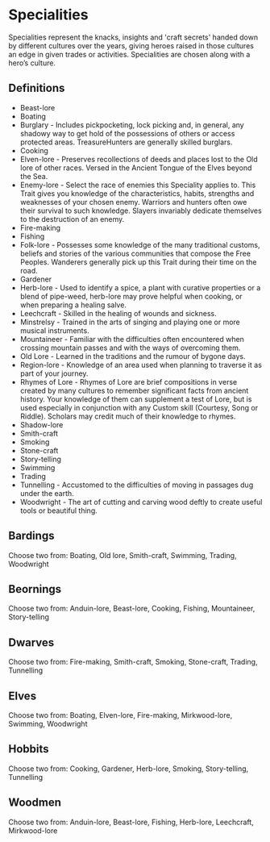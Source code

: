 # Specialities

Specialities represent the knacks, insights and 'craft secrets' handed down by different cultures over the years, giving heroes raised in those cultures an edge in given trades or activities.  Specialities are chosen along with a hero’s culture.

## Definitions

* Beast-lore
* Boating
* Burglary - Includes pickpocketing, lock picking and, in general, any shadowy way to get hold of the possessions of others or access protected areas. TreasureHunters are generally skilled burglars.
* Cooking
* Elven-lore - Preserves recollections of deeds and places lost to the Old lore of other races. Versed in the Ancient Tongue of the Elves beyond the Sea.
* Enemy-lore - Select the race of enemies this Speciality applies to. This Trait gives you knowledge of the characteristics, habits, strengths and weaknesses of your chosen enemy. Warriors and hunters often owe their survival to such knowledge. Slayers invariably dedicate themselves to the destruction of an enemy.
* Fire-making
* Fishing
* Folk-lore - Possesses some knowledge of the many traditional customs, beliefs and stories of the various communities that compose the Free Peoples.  Wanderers generally pick up this Trait during their time on the road. 
* Gardener
* Herb-lore - Used to identify a spice, a plant with curative properties or a blend of pipe-weed, herb-lore may prove helpful when cooking, or when preparing a healing salve. 
* Leechcraft - Skilled in the healing of wounds and sickness.
* Minstrelsy - Trained in the arts of singing and playing one or more musical instruments.
* Mountaineer - Familiar with the difficulties often encountered when crossing mountain passes and with the ways of overcoming them.
* Old Lore - Learned in the traditions and the rumour of bygone days.
* Region-lore - Knowledge of an area used when planning to traverse it as part of your journey.
* Rhymes of Lore - Rhymes of Lore are brief compositions in verse created by many cultures to remember significant facts from ancient history. Your knowledge of them can supplement a test of Lore, but is used especially in conjunction with any Custom skill (Courtesy, Song or Riddle). Scholars may credit much of their knowledge to rhymes.
* Shadow-lore
* Smith-craft
* Smoking
* Stone-craft
* Story-telling
* Swimming
* Trading
* Tunnelling - Accustomed to the difficulties of moving in passages dug under the earth.
* Woodwright - The art of cutting and carving wood deftly to create useful tools or beautiful thing.

## Bardings

Choose two from: Boating, Old lore, Smith-craft, Swimming, Trading, Woodwright

## Beornings

Choose two from: Anduin-lore, Beast-lore, Cooking,  Fishing, Mountaineer, Story-telling

## Dwarves

Choose two from: Fire-making, Smith-craft, Smoking, Stone-craft, Trading, Tunnelling

## Elves

Choose two from: Boating, Elven-lore, Fire-making, Mirkwood-lore, Swimming, Woodwright

## Hobbits

Choose two from: Cooking, Gardener, Herb-lore, Smoking,  Story-telling, Tunnelling

## Woodmen

Choose two from: Anduin-lore, Beast-lore, Fishing, Herb-lore, Leechcraft, Mirkwood-lore 
